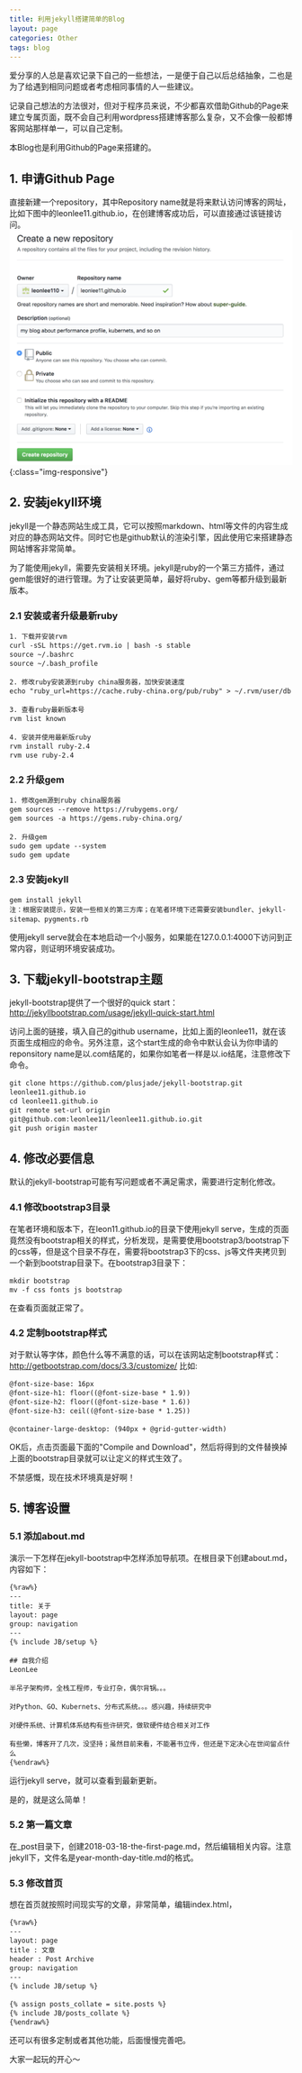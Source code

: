 ```yaml
---
title: 利用jekyll搭建简单的Blog
layout: page
categories: Other
tags: blog
---
```


爱分享的人总是喜欢记录下自己的一些想法，一是便于自己以后总结抽象，二也是为了给遇到相同问题或者考虑相同事情的人一些建议。

记录自己想法的方法很对，但对于程序员来说，不少都喜欢借助Github的Page来建立专属页面，既不会自己利用wordpress搭建博客那么复杂，又不会像一般都博客网站那样单一，可以自己定制。

本Blog也是利用Github的Page来搭建的。

<!-- excerpt -->

## 1. 申请Github Page
直接新建一个repository，其中Repository name就是将来默认访问博客的网址，比如下图中的leonlee11.github.io，在创建博客成功后，可以直接通过该链接访问。
![applypage](/assets/jekyll/applypage.png){:class="img-responsive"}


## 2. 安装jekyll环境
jekyll是一个静态网站生成工具，它可以按照markdown、html等文件的内容生成对应的静态网站文件。同时它也是github默认的渲染引擎，因此使用它来搭建静态网站博客非常简单。

为了能使用jekyll，需要先安装相关环境。jekyll是ruby的一个第三方插件，通过gem能很好的进行管理。为了让安装更简单，最好将ruby、gem等都升级到最新版本。

### 2.1 安装或者升级最新ruby
```
1. 下载并安装rvm
curl -sSL https://get.rvm.io | bash -s stable
source ~/.bashrc
source ~/.bash_profile

2. 修改ruby安装源到ruby china服务器，加快安装速度
echo "ruby_url=https://cache.ruby-china.org/pub/ruby" > ~/.rvm/user/db

3. 查看ruby最新版本号
rvm list known

4. 安装并使用最新版ruby
rvm install ruby-2.4
rvm use ruby-2.4
```

### 2.2 升级gem
```
1. 修改gem源到ruby china服务器
gem sources --remove https://rubygems.org/
gem sources -a https://gems.ruby-china.org/

2. 升级gem
sudo gem update --system
sudo gem update
```

### 2.3 安装jekyll
```
gem install jekyll
注：根据安装提示，安装一些相关的第三方库；在笔者环境下还需要安装bundler、jekyll-sitemap、pygments.rb
```
使用jekyll serve就会在本地启动一个小服务，如果能在127.0.0.1:4000下访问到正常内容，则证明环境安装成功。

## 3. 下载jekyll-bootstrap主题
jekyll-bootstrap提供了一个很好的quick start：http://jekyllbootstrap.com/usage/jekyll-quick-start.html

访问上面的链接，填入自己的github username，比如上面的leonlee11，就在该页面生成相应的命令。另外注意，这个start生成的命令中默认会认为你申请的reponsitory name是以.com结尾的，如果你如笔者一样是以.io结尾，注意修改下命令。

```
git clone https://github.com/plusjade/jekyll-bootstrap.git leonlee11.github.io
cd leonlee11.github.io
git remote set-url origin git@github.com:leonlee11/leonlee11.github.io.git
git push origin master
```

## 4. 修改必要信息
默认的jekyll-bootstrap可能有写问题或者不满足需求，需要进行定制化修改。

### 4.1 修改bootstrap3目录
在笔者环境和版本下，在leon11.github.io的目录下使用jekyll serve，生成的页面竟然没有bootstrap相关的样式，分析发现，是需要使用bootstrap3/bootstrap下的css等，但是这个目录不存在，需要将bootstrap3下的css、js等文件夹拷贝到一个新到bootstrap目录下。在bootstrap3目录下：
```
mkdir bootstrap
mv -f css fonts js bootstrap
```
在查看页面就正常了。

### 4.2 定制bootstrap样式
对于默认等字体，颜色什么等不满意的话，可以在该网站定制bootstrap样式：http://getbootstrap.com/docs/3.3/customize/
比如:
```
@font-size-base: 16px
@font-size-h1: floor((@font-size-base * 1.9))
@font-size-h2: floor((@font-size-base * 1.6))
@font-size-h3: ceil((@font-size-base * 1.25))

@container-large-desktop: (940px + @grid-gutter-width)
```
OK后，点击页面最下面的"Compile and Download"，然后将得到的文件替换掉上面的bootstrap目录就可以让定义的样式生效了。

不禁感慨，现在技术环境真是好啊！

## 5. 博客设置
### 5.1 添加about.md
演示一下怎样在jekyll-bootstrap中怎样添加导航项。在根目录下创建about.md，内容如下：
```
{%raw%}
---
title: 关于
layout: page
group: navigation
---
{% include JB/setup %}

## 自我介绍
LeonLee

半吊子架构师，全栈工程师，专业打杂，偶尔背锅。。。

对Python、GO、Kubernets、分布式系统。。。感兴趣，持续研究中

对硬件系统、计算机体系结构有些许研究，做软硬件结合相关对工作

有些懒，博客开了几次，没坚持；虽然目前来看，不能著书立传，但还是下定决心在世间留点什么
{%endraw%}
```
运行jekyll serve，就可以查看到最新更新。

是的，就是这么简单！

### 5.2 第一篇文章
在_post目录下，创建2018-03-18-the-first-page.md，然后编辑相关内容。注意jekyll下，文件名是year-month-day-title.md的格式。

### 5.3 修改首页
想在首页就按照时间现实写的文章，非常简单，编辑index.html，
```
{%raw%}
---
layout: page
title : 文章
header : Post Archive
group: navigation
---
{% include JB/setup %}

{% assign posts_collate = site.posts %}
{% include JB/posts_collate %}
{%endraw%}
```

还可以有很多定制或者其他功能，后面慢慢完善吧。

大家一起玩的开心～
